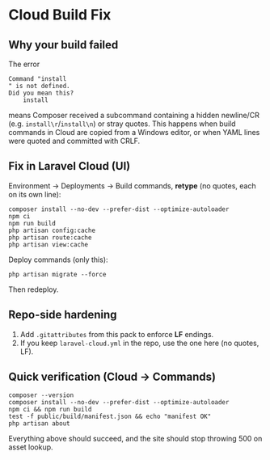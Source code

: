 # Cloud Build Fix

## Why your build failed
The error
```
Command "install
" is not defined.
Did you mean this?
    install
```
means Composer received a subcommand containing a hidden newline/CR (e.g. `install\r`/`install\n`) or stray quotes.
This happens when build commands in Cloud are copied from a Windows editor, or when YAML lines were quoted and
committed with CRLF.

## Fix in Laravel Cloud (UI)
Environment → Deployments → Build commands, **retype** (no quotes, each on its own line):
```
composer install --no-dev --prefer-dist --optimize-autoloader
npm ci
npm run build
php artisan config:cache
php artisan route:cache
php artisan view:cache
```
Deploy commands (only this):
```
php artisan migrate --force
```

Then redeploy.

## Repo-side hardening
1) Add `.gitattributes` from this pack to enforce **LF** endings.
2) If you keep `laravel-cloud.yml` in the repo, use the one here (no quotes, LF).

## Quick verification (Cloud → Commands)
```
composer --version
composer install --no-dev --prefer-dist --optimize-autoloader
npm ci && npm run build
test -f public/build/manifest.json && echo "manifest OK"
php artisan about
```
Everything above should succeed, and the site should stop throwing 500 on asset lookup.
